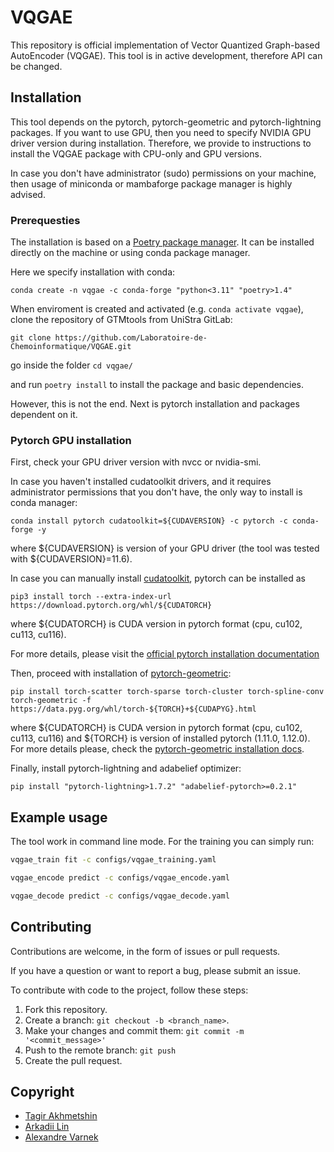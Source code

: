 # VQGAE

This repository is official implementation of Vector Quantized Graph-based AutoEncoder (VQGAE).
This tool is in active development, therefore API can be changed.

## Installation

This tool depends on the pytorch, pytorch-geometric and pytorch-lightning packages. If you want to use GPU,
then you need to specify NVIDIA GPU driver version during installation.
Therefore, we provide to instructions to install the VQGAE package with CPU-only and GPU versions.

In case you don't have administrator (sudo) permissions on your machine, then usage of miniconda or mambaforge package manager is
highly advised.

### Prerequesties

The installation is based on a [Poetry package manager](https://python-poetry.org/docs/). It can be installed
directly on the machine or using conda package manager.

Here we specify installation with conda:

`conda create -n vqgae -c conda-forge "python<3.11" "poetry>1.4"`

When enviroment is created and activated (e.g. `conda activate vqgae`),
clone the repository of GTMtools from UniStra GitLab:

`git clone https://github.com/Laboratoire-de-Chemoinformatique/VQGAE.git`

go inside the folder `cd vqgae/`

and run `poetry install` to install the package and basic dependencies.

However, this is not the end. Next is pytorch installation and packages dependent on it.

### Pytorch GPU installation

First, check your GPU driver version with nvcc or nvidia-smi.

In case you haven't installed cudatoolkit drivers, and it requires administrator permissions that you don't have,
the only way to install is conda manager:

`conda install pytorch cudatoolkit=${CUDAVERSION} -c pytorch -c conda-forge -y`

where ${CUDAVERSION} is version of your GPU driver (the tool was tested with ${CUDAVERSION}=11.6).

In case you can manually install [cudatoolkit](https://developer.nvidia.com/cuda-toolkit),
pytorch can be installed as

`pip3 install torch --extra-index-url https://download.pytorch.org/whl/${CUDATORCH}`

where ${CUDATORCH} is CUDA version in pytorch format (cpu, cu102, cu113, cu116).

For more details, please visit the
[official pytorch installation documentation](https://pytorch.org/get-started/locally/)

Then, proceed with installation of [pytorch-geometric](https://pytorch-geometric.readthedocs.io/en/latest/index.html):

`pip install torch-scatter torch-sparse torch-cluster torch-spline-conv torch-geometric
-f https://data.pyg.org/whl/torch-${TORCH}+${CUDAPYG}.html`

where ${CUDATORCH} is CUDA version in pytorch format (cpu, cu102, cu113, cu116) and ${TORCH} is
version of installed pytorch (1.11.0, 1.12.0). For more details please, check the
[pytorch-geometric installation docs](https://pytorch-geometric.readthedocs.io/en/latest/notes/installation.html).

Finally, install pytorch-lightning and adabelief optimizer:

`pip install "pytorch-lightning>1.7.2" "adabelief-pytorch>=0.2.1"`

## Example usage

The tool work in command line mode. For the training you can simply run:

```bash
vqgae_train fit -c configs/vqgae_training.yaml
```

```bash
vqgae_encode predict -c configs/vqgae_encode.yaml
```

```bash
vqgae_decode predict -c configs/vqgae_decode.yaml
```


## Contributing

Contributions are welcome, in the form of issues or pull requests.

If you have a question or want to report a bug, please submit an issue.

To contribute with code to the project, follow these steps:

1. Fork this repository.
2. Create a branch: `git checkout -b <branch_name>`.
3. Make your changes and commit them: `git commit -m '<commit_message>'`
4. Push to the remote branch: `git push`
5. Create the pull request.

## Copyright

* [Tagir Akhmetshin ](tagirshin@gmail.com)
* [Arkadii Lin](arkadiyl18@gmail.com)
* [Alexandre Varnek](varnek@unistra.fr)
